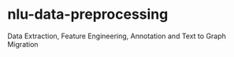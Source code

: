 # nlu-data-preprocessing
Data Extraction, Feature Engineering, Annotation and Text to Graph Migration 
